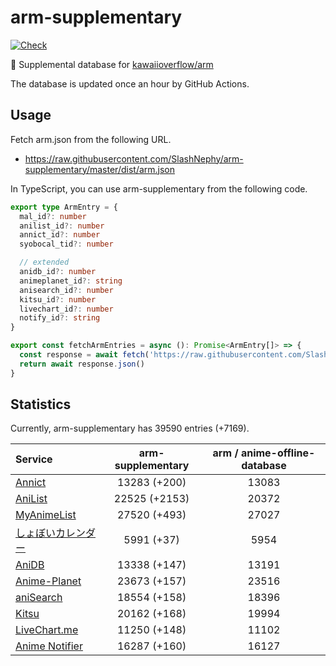 # arm-supplementary

[![Check](https://github.com/SlashNephy/arm-supplementary/actions/workflows/check-node.yml/badge.svg)](https://github.com/SlashNephy/arm-supplementary/actions/workflows/check-node.yml)

💊 Supplemental database for [kawaiioverflow/arm](https://github.com/kawaiioverflow/arm)

The database is updated once an hour by GitHub Actions.

## Usage

Fetch arm.json from the following URL.

- https://raw.githubusercontent.com/SlashNephy/arm-supplementary/master/dist/arm.json

In TypeScript, you can use arm-supplementary from the following code.

```TypeScript
export type ArmEntry = {
  mal_id?: number
  anilist_id?: number
  annict_id?: number
  syobocal_tid?: number

  // extended
  anidb_id?: number
  animeplanet_id?: string
  anisearch_id?: number
  kitsu_id?: number
  livechart_id?: number
  notify_id?: string
}

export const fetchArmEntries = async (): Promise<ArmEntry[]> => {
  const response = await fetch('https://raw.githubusercontent.com/SlashNephy/arm-supplementary/master/dist/arm.json')
  return await response.json()
}
```

## Statistics

Currently, arm-supplementary has 39590 entries (+7169).

| Service                                     | arm-supplementary | arm / anime-offline-database |
| :------------------------------------------ | :---------------: | :--------------------------: |
| [Annict](https://annict.com)                |   13283 (+200)    |            13083             |
| [AniList](https://anilist.co)               |   22525 (+2153)   |            20372             |
| [MyAnimeList](https://myanimelist.net)      |   27520 (+493)    |            27027             |
| [しょぼいカレンダー](https://cal.syoboi.jp) |    5991 (+37)     |             5954             |
| [AniDB](https://anidb.net)                  |   13338 (+147)    |            13191             |
| [Anime-Planet](https://anime-planet.com)    |   23673 (+157)    |            23516             |
| [aniSearch](https://anisearch.com)          |   18554 (+158)    |            18396             |
| [Kitsu](https://kitsu.io)                   |   20162 (+168)    |            19994             |
| [LiveChart.me](https://livechart.me)        |   11250 (+148)    |            11102             |
| [Anime Notifier](https://notify.moe)        |   16287 (+160)    |            16127             |
